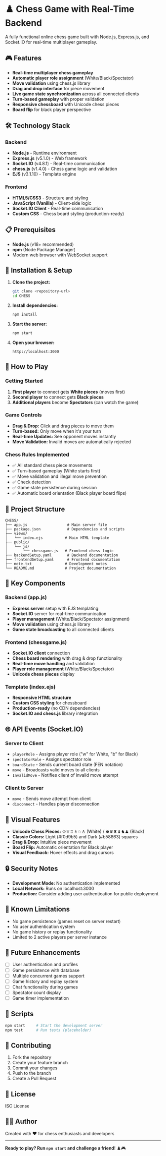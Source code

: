 # ♟️ Chess Game with Real-Time Backend

A fully functional online chess game built with Node.js, Express.js, and Socket.IO for real-time multiplayer gameplay.

## 🎮 Features

- **Real-time multiplayer chess gameplay**
- **Automatic player role assignment** (White/Black/Spectator)
- **Move validation** using chess.js library
- **Drag and drop interface** for piece movement
- **Live game state synchronization** across all connected clients
- **Turn-based gameplay** with proper validation
- **Responsive chessboard** with Unicode chess pieces
- **Board flip** for black player perspective

## 🛠️ Technology Stack

### Backend
- **Node.js** - Runtime environment
- **Express.js** (v5.1.0) - Web framework
- **Socket.IO** (v4.8.1) - Real-time communication
- **chess.js** (v1.4.0) - Chess game logic and validation
- **EJS** (v3.1.10) - Template engine

### Frontend
- **HTML5/CSS3** - Structure and styling
- **JavaScript (Vanilla)** - Client-side logic
- **Socket.IO Client** - Real-time communication
- **Custom CSS** - Chess board styling (production-ready)

## 📋 Prerequisites

- **Node.js** (v18+ recommended)
- **npm** (Node Package Manager)
- Modern web browser with WebSocket support

## 🚀 Installation & Setup

1. **Clone the project:**
   ```bash
   git clone <repository-url>
   cd CHESS
   ```

2. **Install dependencies:**
   ```bash
   npm install
   ```

3. **Start the server:**
   ```bash
   npm start
   ```

4. **Open your browser:**
   ```
   http://localhost:3000
   ```

## 🎯 How to Play

### Getting Started
1. **First player** to connect gets **White pieces** (moves first)
2. **Second player** to connect gets **Black pieces**
3. **Additional players** become **Spectators** (can watch the game)

### Game Controls
- **Drag & Drop:** Click and drag pieces to move them
- **Turn-based:** Only move when it's your turn
- **Real-time Updates:** See opponent moves instantly
- **Move Validation:** Invalid moves are automatically rejected

### Chess Rules Implemented
- ✅ All standard chess piece movements
- ✅ Turn-based gameplay (White starts first)
- ✅ Move validation and illegal move prevention
- ✅ Check detection
- ✅ Game state persistence during session
- ✅ Automatic board orientation (Black player board flips)

## 📁 Project Structure

```
CHESS/
├── app.js                  # Main server file
├── package.json            # Dependencies and scripts
├── views/
│   └── index.ejs          # Main HTML template
├── public/
│   └── js/
│       └── chessgame.js   # Frontend chess logic
├── backendSetup.yaml       # Backend documentation
├── frontendSetup.yaml      # Frontend documentation
├── note.txt               # Development notes
└── README.md              # Project documentation
```

## 🔧 Key Components

### Backend (app.js)
- **Express server** setup with EJS templating
- **Socket.IO** server for real-time communication
- **Player management** (White/Black/Spectator assignment)
- **Move validation** using chess.js library
- **Game state broadcasting** to all connected clients

### Frontend (chessgame.js)
- **Socket.IO client** connection
- **Chess board rendering** with drag & drop functionality
- **Real-time move handling** and validation
- **Player role management** (White/Black/Spectator)
- **Unicode chess pieces** display

### Template (index.ejs)
- **Responsive HTML structure**
- **Custom CSS styling** for chessboard
- **Production-ready** (no CDN dependencies)
- **Socket.IO and chess.js** library integration

## 🌐 API Events (Socket.IO)

### Server to Client
- `playerRole` - Assigns player role ("w" for White, "b" for Black)
- `spectatorRole` - Assigns spectator role
- `boardState` - Sends current board state (FEN notation)
- `move` - Broadcasts valid moves to all clients
- `InvalidMove` - Notifies client of invalid move attempt

### Client to Server
- `move` - Sends move attempt from client
- `disconnect` - Handles player disconnection

## 🎨 Visual Features

- **Unicode Chess Pieces:** ♔♕♖♗♘♙ (White) / ♚♛♜♝♞♟ (Black)
- **Classic Colors:** Light (#f0d9b5) and Dark (#b58863) squares
- **Drag & Drop:** Intuitive piece movement
- **Board Flip:** Automatic orientation for Black player
- **Visual Feedback:** Hover effects and drag cursors

## 🔒 Security Notes

- **Development Mode:** No authentication implemented
- **Local Network:** Runs on localhost:3000
- **Production:** Consider adding user authentication for public deployment

## 🐛 Known Limitations

- No game persistence (games reset on server restart)
- No user authentication system
- No game history or replay functionality
- Limited to 2 active players per server instance

## 🚀 Future Enhancements

- [ ] User authentication and profiles
- [ ] Game persistence with database
- [ ] Multiple concurrent games support
- [ ] Game history and replay system
- [ ] Chat functionality during games
- [ ] Spectator count display
- [ ] Game timer implementation

## 📝 Scripts

```bash
npm start     # Start the development server
npm test      # Run tests (placeholder)
```

## 🤝 Contributing

1. Fork the repository
2. Create your feature branch
3. Commit your changes
4. Push to the branch
5. Create a Pull Request

## 📄 License

ISC License

## 👨‍💻 Author

Created with ❤️ for chess enthusiasts and developers

---

**Ready to play? Run `npm start` and challenge a friend!** ♟️🎮